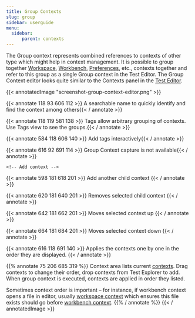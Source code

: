 ```yaml
---
title: Group Contexts
slug: group
sidebar: userguide
menu:
  sidebar:
      parent: contexts
---
```


The Group context represents combined references to contexts of other type which might help in context management. 
It is possible to group together [Workspace](../workspace), [Workbench](../workbench), [Preferences](../preferences), etc., contexts together and refer to this group as 
a single Group context in the Test Editor. The Group Context editor looks quite similar to the Contexts panel in 
the [Test Editor](../../testeditor).

{{< annotatedImage "screenshot-group-context-editor.png" >}}
<!-- Name -->
{{< annotate 118 93 606 112 >}} A searchable name to quickly identify and find the context among others{{< / annotate >}}
  
  <!-- Tags -->
 {{< annotate 118 119 581 138 >}} Tags allow arbitrary grouping of contexts. Use Tags view to see the groups.{{< / annotate >}}

  <!-- Add Tags -->
 {{< annotate 584 118 606 140 >}} Add tags interactively{{< / annotate >}}
  
  <!-- Capture button  -->
 {{< annotate 616 92 691 114 >}} Group Context capture is not available{{< / annotate >}}
 
	<!-- Add context -->
 {{< annotate 598 181 618 201 >}} Add another child context {{< / annotate >}}
  
  <!-- Remove -->
 {{< annotate 620 181 640 201 >}} Removes selected child context {{< / annotate >}}

  <!-- Move up -->
 {{< annotate 642 181 662 201 >}} Moves selected context up {{< / annotate >}}

  <!-- Move down -->
 {{< annotate 664 181 684 201 >}} Moves selected context down {{< / annotate >}}
  
  <!-- Replay button  -->
 {{< annotate 616 118 691 140 >}} Applies the contexts one by one in the order they are displayed. {{< / annotate >}}

 <!-- Contexts area -->
 {{% annotate 75 206 685 319 %}} 
  Context area lists current [contexts](../). Drag contexts to change their order, drop contexts from Test Explorer to add. When group context is executed, contexts are applied in order they listed.

  Sometimes context order is important &ndash; for instance, if workbench context opens a file in editor, usually [workspace context](../workspace) which ensures this file exists should go before [workbench context](../workbench).
  {{% / annotate %}}
{{< / annotatedImage >}}
